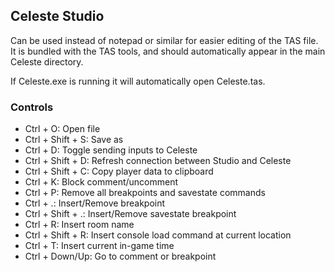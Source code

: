 ## Celeste Studio
Can be used instead of notepad or similar for easier editing of the TAS file. It is bundled with the TAS tools, and should automatically appear in the main Celeste directory.

If Celeste.exe is running it will automatically open Celeste.tas.

### Controls
- Ctrl + O: Open file
- Ctrl + Shift + S: Save as
- Ctrl + D: Toggle sending inputs to Celeste
- Ctrl + Shift + D: Refresh connection between Studio and Celeste
- Ctrl + Shift + C: Copy player data to clipboard
- Ctrl + K: Block comment/uncomment
- Ctrl + P: Remove all breakpoints and savestate commands
- Ctrl + .: Insert/Remove breakpoint
- Ctrl + Shift + .: Insert/Remove savestate breakpoint
- Ctrl + R: Insert room name
- Ctrl + Shift + R: Insert console load command at current location
- Ctrl + T: Insert current in-game time
- Ctrl + Down/Up: Go to comment or breakpoint
